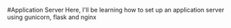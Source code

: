#Application Server
Here, I'll be learning how to set up an application server using gunicorn, flask and nginx
